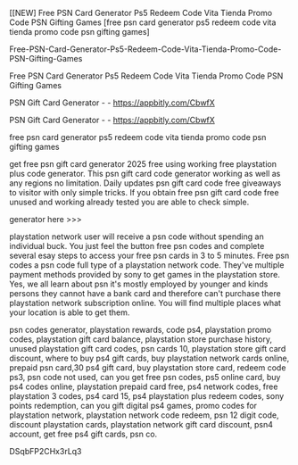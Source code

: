 [[NEW] Free PSN Card Generator Ps5 Redeem Code Vita Tienda Promo Code PSN Gifting Games [free psn card generator ps5 redeem code vita tienda promo code psn gifting games]

Free-PSN-Card-Generator-Ps5-Redeem-Code-Vita-Tienda-Promo-Code-PSN-Gifting-Games

Free PSN Card Generator Ps5 Redeem Code Vita Tienda Promo Code PSN Gifting Games

PSN Gift Card Generator - - https://appbitly.com/CbwfX


PSN Gift Card Generator - - https://appbitly.com/CbwfX


free psn card generator ps5 redeem code vita tienda promo code psn gifting games

get free psn gift card generator 2025 free using working free playstation plus code generator. This psn gift card code generator working as well as any regions no limitation. Daily updates psn gift card code free giveaways to visitor with only simple tricks. If you obtain free psn gift card code free unused and working already tested you are able to check simple.

generator here >>>

playstation network user will receive a psn code without spending an individual buck. You just feel the button free psn codes and complete several esay steps to access your free psn cards in 3 to 5 minutes. Free psn codes a psn code full type of a playstation network code. They've multiple payment methods provided by sony to get games in the playstation store. Yes, we all learn about psn it's mostly employed by younger and kinds persons they cannot have a bank card and therefore can't purchase there playstation network subscription online. You will find multiple places what your location is able to get them.

psn codes generator, playstation rewards, code ps4, playstation promo codes, playstation gift card balance, playstation store purchase history, unused playstation gift card codes, psn cards 10, playstation store gift card discount, where to buy ps4 gift cards, buy playstation network cards online, prepaid psn card,30 ps4 gift card, buy playstation store card, redeem code ps3, psn code not used, can you get free psn codes, ps5 online card, buy ps4 codes online, playstation prepaid card free, ps4 network codes, free playstation 3 codes, ps4 card 15, ps4 playstation plus redeem codes, sony points redemption, can you gift digital ps4 games, promo codes for playstation network, playstation network code redeem, psn 12 digit code, discount playstation cards, playstation network gift card discount, psn4 account, get free ps4 gift cards, psn co.

DSqbFP2CHx3rLq3

